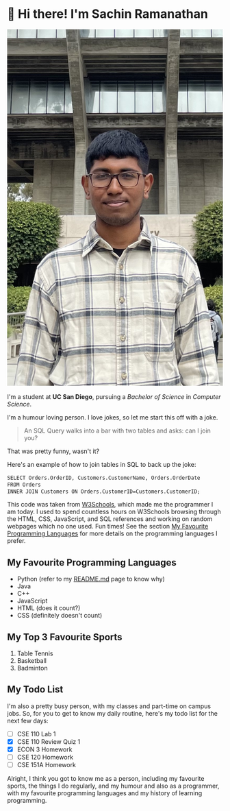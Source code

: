 # 👋 Hi there! I'm Sachin Ramanathan

![Picture of me](picture.jpeg)

I'm a student at **UC San Diego**, pursuing a *Bachelor of Science* in *Computer Science*.


I'm a humour loving person. I love jokes, so let me start this off with a joke.

> An SQL Query walks into a bar with two tables and asks: can I join you?

That was pretty funny, wasn't it?

Here's an example of how to join tables in SQL to back up the joke:

```
SELECT Orders.OrderID, Customers.CustomerName, Orders.OrderDate
FROM Orders
INNER JOIN Customers ON Orders.CustomerID=Customers.CustomerID;
```

This code was taken from [W3Schools](https://www.w3schools.com/sql/sql_join.asp), which made me the programmer I am today. I used to spend countless hours on W3Schools browsing through the HTML, CSS, JavaScript, and SQL references and working on random webpages which no one used. Fun times! See the section [My Favourite Programming Languages](#my-favourite-programming-languages) for more details on the programming languages I prefer.

## My Favourite Programming Languages

- Python (refer to my [README.md](README.md) page to know why)
- Java
- C++
- JavaScript
- HTML (does it count?)
- CSS (definitely doesn't count)

## My Top 3 Favourite Sports

1. Table Tennis
2. Basketball
3. Badminton

## My Todo List

I'm also a pretty busy person, with my classes and part-time on campus jobs. 
So, for you to get to know my daily routine, here's my todo list for the next few days:

- [ ] CSE 110 Lab 1
- [x] CSE 110 Review Quiz 1
- [x] ECON 3 Homework
- [ ] CSE 120 Homework
- [ ] CSE 151A Homework

Alright, I think you got to know me as a person, including my favourite sports, the things I do regularly, and my humour and also as a programmer, with my favourite programming languages and my history of learning programming.